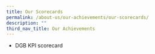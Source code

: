 ```yaml
---
title: Our Scorecards
permalink: /about-us/our-achievements/our-scorecards/
description: ""
third_nav_title: Our Achievements
---
```

* DGB KPI scorecard